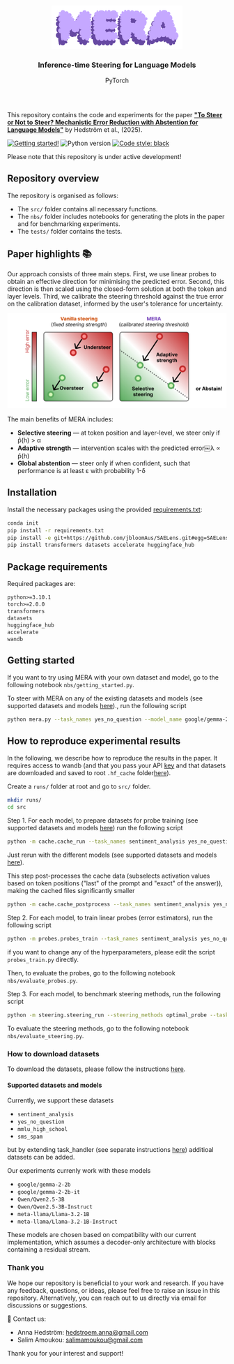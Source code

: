 <br/><br/>
<p align="center">
  <img width="300" src="logo.png">
<h3 align="center"><b>Inference-time Steering for Language Models</b></h3>
<p align="center">PyTorch</p>
<br/><br/>

This repository contains the code and experiments for the paper **["To Steer or Not to Steer? Mechanistic Error Reduction with Abstention for Language Models"]([Link](https://openreview.net/pdf?id=ukLxqA8zXj))** by Hedström et al., (2025).

[![Getting started!](https://colab.research.google.com/assets/colab-badge.svg)](anonymous)
![Python version](https://img.shields.io/badge/python-3.7%20%7C%203.8%20%7C%203.9%20%7C%203.10%20%7C%203.11-blue.svg)
[![Code style: black](https://img.shields.io/badge/code%20style-black-000000.svg)](https://github.com/psf/black)
<!--[![PyPI version](https://badge.fury.io/py/metaquantus.svg)](https://badge.fury.io/py/metaquantus)-->
<!--[![Python package](https://github.com/annahedstroem/MetaQuantus/actions/workflows/python-publish.yml/badge.svg)](https://github.com/annahedstroem/MetaQuantus/actions/workflows/python-publish.yml/badge.svg)-->
<!--[![Launch Tutorials](https://mybinder.org/badge_logo.svg)](anonymous)-->

Please note that this repository is under active development!
<!--
## Citation

If you find this work interesting or useful in your research, use the following Bibtex annotation to cite us:

```bibtex
@article{mera2025steering,
    title={To Steer or Not to Steer? Mechanistic Error Reduction with Abstention for Language Models},
    author={},
    journal={},
    year={},
    url={},
}
```
-->
<!--This work has been published ...........-->

## Repository overview

The repository is organised as follows:
- The `src/` folder contains all necessary functions.
- The `nbs/` folder includes notebooks for generating the plots in the paper and for benchmarking experiments.
- The `tests/` folder contains the tests.
<!--- The `assets/` folder contains all files to reproduce the experiments.-->

## Paper highlights 📚

Our approach consists of three main steps. First, we use linear probes to obtain an effective direction for minimising the predicted error. Second, this direction is then scaled using the closed-form solution at both the token and layer levels. Third, we calibrate the steering threshold against the true error on the calibration dataset, informed by the user's tolerance for uncertainty.
</p>
<p align="center">
  <img width="750" src="summary.png"> 
</p>

The main benefits of MERA includes:
- **Selective steering** — at token position and layer-level, we steer only if p̂(h) > α
- **Adaptive strength** — intervention scales with the predicted error￼λ ∝ p̂(h)
- **Global abstention** — steer only if when confident, such that performance is at least ε with probability 1-δ

## Installation

Install the necessary packages using the provided [requirements.txt](https://github.com/annahedstroem/MERA-steering/blob/main/requirements.txt):

```bash
conda init
pip install -r requirements.txt
pip install -e git+https://github.com/jbloomAus/SAELens.git#egg=SAELens
pip install transformers datasets accelerate huggingface_hub
```

## Package requirements 

Required packages are:

```setup
python>=3.10.1
torch>=2.0.0
transformers
datasets
huggingface_hub
accelerate
wandb
```

## Getting started

If you want to try using MERA with your own dataset and model, go to the following notebook `nbs/getting_started.py`.

To steer with MERA on any of the existing datasets and models (see supported datasets and models [here](#supported-models-and-datasets))., run the following script
```bash
python mera.py --task_names yes_no_question --model_name google/gemma-2-2b
```

## How to reproduce experimental results

In the following, we describe how to reproduce the results in the paper. It requires access to wandb (and that you pass your API [key](https://docs.wandb.ai/support/find_api_key/) and that datasets are downloaded and saved to root `.hf_cache` folder[here](#how-to-download-datasets)). 

Create a  `runs/` folder at root and go to `src/` folder.

```bash
mkdir runs/
cd src
```

Step 1. For each model, to prepare datasets for probe training (see supported datasets and models [here](#supported-models-and-datasets)) run the following script 
```bash
python -m cache.cache_run --task_names sentiment_analysis yes_no_question mmlu_high_school sms_spam --nr_samples 3000 --model_name meta-llama/Llama-3.2-1B-Instruct --hf_token INSERT_KEY
```
Just rerun with the different models (see supported datasets and models [here](#supported-models-and-datasets)).

This step post-processes the cache data (subselects activation values based on token positions ("last" of the prompt and "exact" of the answer)), making the cached files significantly smaller
```bash
python -m cache.cache_postprocess --task_names sentiment_analysis yes_no_question mmlu_high_school sms_spam
```

Step 2. For each model, to train linear probes (error estimators), run the following script
```bash
python -m probes.probes_train --task_names sentiment_analysis yes_no_question mmlu_high_school sms_spam --model_name meta-llama/Llama-3.2-1B-Instruct --save_name trial --process_saes False
```
if you want to change any of the hyperparameters, please edit the script `probes_train.py` directly.

Then, to evaluate the probes, go to the following notebook `nbs/evaluate_probes.py`.

Step 3. For each model, to benchmark steering methods, run the following script
```bash
python -m steering.steering_run --steering_methods optimal_probe --task_names sms_spam --model_names "meta-llama/Llama-3.2-1B-Instruct" --fname custom_experiment --probe_token_pos exact --wandb_key INSERT_KEY
```
To evaluate the steering methods, go to the following notebook `nbs/evaluate_steering.py`.

### How to download datasets

To download the datasets, please follow the instructions [here](src/how-to-download-datasets.md).

#### Supported datasets and models

Currently, we support these datasets
- `sentiment_analysis`
- `yes_no_question`
- `mmlu_high_school`
- `sms_spam`

but by extending task_handler (see separate instructions [here](src/how-extebd.datasets.md)) additioal datasets can be added.

Our experiments currenly work with these models
- `google/gemma-2-2b`
- `google/gemma-2-2b-it`
- `Qwen/Qwen2.5-3B`
- `Qwen/Qwen2.5-3B-Instruct`
- `meta-llama/Llama-3.2-1B`
- `meta-llama/Llama-3.2-1B-Instruct`

These models are chosen based on compatibility with our current implementation, which assumes a decoder-only architecture with blocks containing a residual stream.

### Thank you

We hope our repository is beneficial to your work and research. If you have any feedback, questions, or ideas, please feel free to raise an issue in this repository. Alternatively, you can reach out to us directly via email for discussions or suggestions. 

📧 Contact us: 
- Anna Hedström: [hedstroem.anna@gmail.com](mailto:hedstroem.anna@gmail.com)
- Salim Amoukou: [salimamoukou@gmail.com](mailto:salimamoukou@gmail.com)

Thank you for your interest and support!


